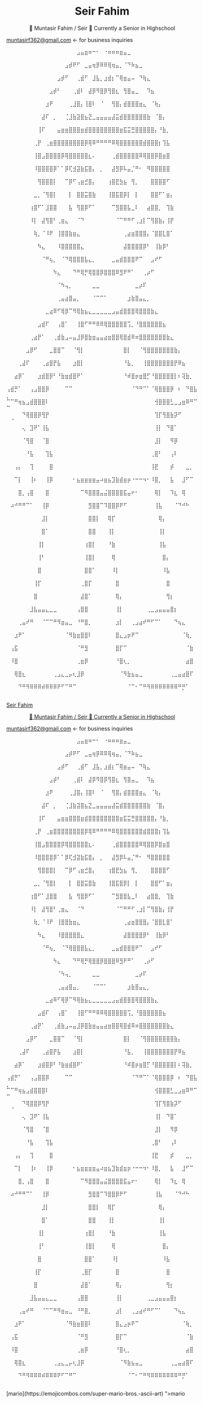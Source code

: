 <h1 style="text-align: center">
Seir Fahim
</h1>

<p style="text-align:center;">
👋 Muntasir Fahim / Seir 👋
Currently a Senior in Highschool

muntasirf362@gmail.com <- for business inquiries

⠀⠀⠀⠀⠀⠀⠀⠀⠀⠀⠀⠀⠀⠀⠀⠀⠀⠀⣠⣤⣶⠶⠒⠂⠀⠐⠶⠶⠶⣶⣤⣀⠀⠀⠀⠀⠀⠀⠀⠀⠀⠀⠀⠀⠀⠀⠀⠀⠀⠀⠀
⠀⠀⠀⠀⠀⠀⠀⠀⠀⠀⠀⠀⠀⠀⠀⣠⡾⠟⠋⠀⣀⣤⢶⡿⠿⠿⢿⢶⣤⡀⠈⠙⠷⣦⣀⠀⠀⠀⠀⠀⠀⠀⠀⠀⠀⠀⠀⠀⠀⠀⠀
⠀⠀⠀⠀⠀⠀⠀⠀⠀⠀⠀⠀⠀⣠⡾⠋⠀⠀⢀⣾⠋⠀⣸⣧⡀⣰⣾⡆⠉⢿⣶⣤⠤⠀⠙⢷⣄⠀⠀⠀⠀⠀⠀⠀⠀⠀⠀⠀⠀⠀⠀
⠀⠀⠀⠀⠀⠀⠀⠀⠀⠀⠀⣠⡾⠃⠀⠀⠀⢀⣾⠇⠀⣼⡿⠻⣿⡿⢻⣿⣆⠀⢻⣿⣤⣀⠀⠀⠹⣦⠀⠀⠀⠀⠀⠀⠀⠀⠀⠀⠀⠀⠀
⠀⠀⠀⠀⠀⠀⠀⠀⠀⠀⣰⠟⠀⠀⠀⠀⢀⣸⣿⡄⢸⣿⠇⠀⠈⠀⠀⢻⣿⡄⣾⣿⣿⣿⣶⣄⠀⠈⢷⡄⠀⠀⠀⠀⠀⠀⠀⠀⠀⠀⠀
⠀⠀⠀⠀⠀⠀⠀⠀⠀⣼⠏⠀⡀⠀⠀⢈⣸⣷⣽⣿⣦⣝⣀⣤⣤⣤⣤⣼⣭⣾⣿⣿⣿⣿⣿⣿⣷⠀⠈⣿⡄⠀⠀⠀⠀⠀⠀⠀⠀⠀⠀
⠀⠀⠀⠀⠀⠀⠀⠀⢸⠏⠀⠀⠀⣤⣶⣶⣿⣿⣿⣶⣾⣿⣿⣿⣿⣿⣿⣿⣿⣶⣯⣭⣛⣿⣿⣿⣿⣿⡄⠘⣷⡀⠀⠀⠀⠀⠀⠀⠀⠀⠀
⠀⠀⠀⠀⠀⠀⠀⢀⡟⠀⢀⣶⣿⣿⣿⣿⣿⣿⣿⣿⡿⢿⠿⠛⠛⠛⠛⠿⢿⣿⣿⣿⣿⣿⣿⣾⣿⣿⣿⡆⢹⣧⠀⠀⠀⠀⠀⠀⠀⠀⠀
⠀⠀⠀⠀⠀⠀⠀⢸⣿⣠⣿⣿⣿⣿⡿⢿⣿⣿⣿⣿⣿⣆⠄⠀⠀⠀⠀⢀⣾⣿⣿⣿⣿⣿⠿⢿⣿⣿⡿⣿⣶⣿⠀⠀⠀⠀⠀⠀⠀⠀⠀
⠀⠀⠀⠀⠀⠀⠀⠸⣿⣿⣿⣿⡿⠁⠁⡿⢏⣺⣽⣷⣯⣿⡄⠀⡀⠀⠀⣼⣻⡿⠧⣤⡈⠛⠂⠀⠻⣿⣿⣿⣿⣿⠀⠀⠀⠀⠀⠀⠀⠀⠀
⠀⠀⠀⠀⠀⠀⠀⠀⢻⣿⣿⣿⡇⠀⠀⠉⡿⠋⢠⣶⣚⣿⡄⠀⠀⠀⢰⣿⣟⣳⣦⠀⢻⡀⠀⠀⠀⣿⣿⣿⣿⠋⠀⠀⠀⠀⠀⠀⠀⠀⠀
⠀⠀⠀⠀⠀⠀⠀⣀⡀⠈⢻⣿⡇⠀⠀⠀⡇⠀⣿⣿⣭⣿⣷⠀⠀⠀⢸⣿⣯⣿⡿⡇⠀⡇⠀⠀⠀⣿⣿⠋⠁⣶⡄⠀⠀⠀⠀⠀⠀⠀⠀
⠀⠀⠀⠀⠀⠀⢰⣿⠋⠁⣸⣿⣿⠀⠀⠀⣧⠀⢻⣿⡿⠋⠁⠀⠀⠀⠀⠉⣻⣿⣿⣧⣀⠇⠀⠀⣴⣿⣿⡀⠀⢹⣷⠀⠀⠀⠀⠀⠀⠀⠀
⠀⠀⠀⠀⠀⠀⠸⡇⠀⣼⢻⣿⠃⢀⣶⣄⠀⠀⠈⠙⠀⠀⠀⠀⠀⠀⠀⠀⠈⠉⠛⠛⠋⢀⣰⡇⠉⢻⣿⣷⡄⢸⡟⠀⠀⠀⠀⠀⠀⠀⠀
⠀⠀⠀⠀⠀⠀⠀⢷⡀⠈⠸⠟⠀⢸⣿⣿⣷⣶⣄⠀⠀⠀⠀⠀⠀⠀⠀⠀⠀⠀⢀⣴⣶⣿⣿⣿⡄⠈⣿⣿⣇⣿⠁⠀⠀⠀⠀⠀⠀⠀⠀
⠀⠀⠀⠀⠀⠀⠀⠀⠳⣄⠀⠀⠀⠸⣿⣿⣿⣿⣿⣄⠀⠀⠀⠀⠀⠀⠀⠀⠀⠀⣼⣿⣿⣿⣿⡿⠃⠀⢸⣷⡿⠃⠀⠀⠀⠀⠀⠀⠀⠀⠀
⠀⠀⠀⠀⠀⠀⠀⠀⠀⠈⠛⢦⡀⠀⠈⠙⢿⣿⣿⣿⣧⣄⡀⠀⠀⠀⠀⣀⣤⣾⣿⣿⣿⠟⠉⠀⠀⣠⠞⠋⠀⠀⠀⠀⠀⠀⠀⠀⠀⠀⠀
⠀⠀⠀⠀⠀⠀⠀⠀⠀⠀⠀⠀⠳⣄⠀⠀⠀⠙⠛⢿⡛⢿⣿⣿⡿⣿⣿⣿⠿⣻⠟⠛⠁⠀⠀⢀⡴⠋⠀⠀⠀⠀⠀⠀⠀⠀⠀⠀⠀⠀⠀
⠀⠀⠀⠀⠀⠀⠀⠀⠀⠀⠀⠀⠀⠈⠳⢤⡀⠀⠀⠀⠀⠀⣀⣀⠀⠀⠀⠀⠀⠀⠀⠀⠀⣀⡴⠏⠀⠀⠀⠀⠀⠀⠀⠀⠀⠀⠀⠀⠀⠀⠀
⠀⠀⠀⠀⠀⠀⠀⠀⠀⠀⠀⠀⠀⢀⣤⣴⣿⣤⡀⠀⠀⠀⠈⠉⠉⠁⠀⠀⠀⠀⠀⣰⣷⣿⣤⣄⡀⠀⠀⠀⠀⠀⠀⠀⠀⠀⠀⠀⠀⠀⠀
⠀⠀⠀⠀⠀⠀⠀⠀⠀⠀⣀⣴⠿⠋⢿⡿⠉⠻⢿⣷⣦⣄⣀⣀⣀⣀⣀⣠⣤⣾⣿⣿⣿⢿⣿⣿⣿⣷⣄⠀⠀⠀⠀⠀⠀⠀⠀⠀⠀⠀⠀
⠀⠀⠀⠀⠀⠀⠀⠀⣠⣾⠏⠀⠀⢠⣿⠁⠀⠀⢸⣿⠋⠛⠛⠿⠿⢿⣿⣿⣿⣿⣿⢩⡀⠘⣿⣿⣿⣿⣿⣿⣦⠀⠀⠀⠀⠀⠀⠀⠀⠀⠀
⠀⠀⠀⠀⠀⠀⢀⣴⡟⠁⠀⠀⢀⣾⣷⣠⠤⣤⣸⡿⣿⣷⣶⣤⣤⣴⣶⣿⣿⢿⣿⣾⠿⠶⣿⣿⣿⣿⣿⣿⣿⣷⣄⠀⠀⠀⠀⠀⠀⠀⠀
⠀⠀⠀⠀⠀⣠⡿⠋⠀⠀⠀⣀⣿⣿⠉⠀⠀⠈⢻⡇⠀⠀⠀⠀⠀⠀⠀⠀⠀⠀⣿⡇⠀⠀⠈⢻⣿⣿⣿⣿⣿⣿⣿⣷⡄⠀⠀⠀⠀⠀⠀
⠀⠀⠀⢀⣼⠏⠀⠀⠀⢀⣴⣿⡟⣧⠀⠀⠀⣰⣿⡇⠀⠀⠀⠀⠀⠀⠀⠀⠀⠀⠘⣧⡀⠀⠀⢸⣿⣿⣿⣿⣿⣿⣿⡟⠿⣦⠀⠀⠀⠀⠀
⠀⠀⣴⡿⠁⠀⠀⠀⣰⣾⣿⡿⠃⠘⣷⣶⣾⣿⠟⠁⠀⠀⠀⠀⠀⠀⠀⠀⠀⠀⠘⠾⣿⡶⣶⣿⡋⠘⣿⣿⣿⣿⣿⡇⠆⢽⣷⡀⠀⠀⠀
⢠⣾⡛⠁⠀⠀⢠⣠⣿⣿⡿⠀⠀⠀⠀⠉⠉⠀⠀⠀⠀⠀⠀⠀⠀⠀⠀⠀⠀⠀⠀⠀⠈⠙⠛⠉⠁⠈⢿⣿⣿⣿⡿⠀⠆⠀⠙⣿⣧⡀⠀
⠉⠉⠛⢶⣦⣠⣾⣿⣿⣿⠇⠀⠀⠀⠀⠀⠀⠀⠀⠀⠀⠀⠀⠀⠀⠀⠀⠀⠀⠀⠀⠀⠀⠀⠀⠀⠀⠀⢺⣿⣿⣿⣃⣀⣠⣶⠿⠛⠉⠉⠀
⠀⠀⠀⠀⠙⢿⣿⣿⡿⢻⡟⠀⠀⠀⠀⠀⠀⠀⠀⠀⠀⠀⠀⠀⠀⠀⠀⠀⠀⠀⠀⠀⠀⠀⠀⠀⠀⠀⢹⡏⢻⣿⣷⡽⠋⠀⠀⠀⠀⠀⠈
⠀⠀⠀⠀⢄⠀⣹⠟⠁⢸⣧⠀⠀⠀⠀⠀⠀⠀⠀⠀⠀⠀⠀⠀⠀⠀⠀⠀⠀⠀⠀⠀⠀⠀⠀⠀⠀⠀⢸⡇⠀⠙⣿⠁⠀⠀⠀⠀⠀⠀⠀
⠀⠀⠀⠀⠈⢻⣿⠀⠀⠈⣿⠀⠀⠀⠀⠀⠀⠀⠀⠀⠀⠀⠀⠀⠀⠀⠀⠀⠀⠀⠀⠀⠀⠀⠀⠀⠀⠀⣸⡇⠀⠀⠻⡿⠀⠀⠀⠀⠀⠀⠀
⠀⠀⠀⠀⠀⠘⣧⠀⠀⠀⢹⣧⠀⠀⠀⠀⠀⠀⠀⠀⠀⠀⠀⠀⠀⠀⠀⠀⠀⠀⠀⠀⠀⠀⠀⠀⠀⢀⣿⠃⠀⠀⢠⠇⠀⠀⠀⠀⠀⠀⠀
⠀⠀⢠⡄⠀⠀⢹⠀⠀⠀⠀⣿⠀⠀⠀⠀⠀⠀⠀⠀⠀⠀⠀⠀⠀⠀⠀⠀⠀⠀⠀⠀⠀⠀⠀⠀⠀⢸⣟⠀⠀⠀⡾⠀⠀⠀⣀⡀⠀⠀⠀
⠀⠀⠉⡇⠀⠀⢸⠆⠀⠀⢸⡿⠀⠀⠀⠀⠀⠂⣦⣶⣶⣶⣶⣤⠴⣶⣦⣹⣷⣾⣶⡶⠐⠒⠒⠲⠂⠸⣿⡀⠀⠀⣧⠀⠀⣸⠋⠉⠀⠀⠀
⠀⠀⠀⣿⡀⢠⣿⠀⠀⠀⣿⠀⠀⠀⠀⠀⠀⠀⠀⠉⠻⣿⣿⣿⣤⣬⣿⣿⣿⣿⣯⣤⠖⠂⠀⠀⠀⠀⢿⡇⠀⠀⠹⣆⠀⢿⠀⠀⠀⠀⠀
⠀⠴⠚⠛⠛⠉⠁⠀⠀⢸⡿⠀⠀⠀⠀⠀⠀⠀⠀⠀⠀⣻⣿⣿⠉⠹⣿⣿⡿⠟⠋⠀⠀⠀⠀⠀⠀⠀⢸⣧⠀⠀⠀⠈⠙⠚⠓⠀⠀⠀⠀
⠀⠀⠀⠀⠀⠀⠀⠀⠀⣸⡇⠀⠀⠀⠀⠀⠀⠀⠀⠀⠀⣿⣿⡇⠀⠀⢿⡏⠀⠀⠀⠀⠀⠀⠀⠀⠀⠀⠀⢿⡄⠀⠀⠀⠀⠀⠀⠀⠀⠀⠀
⠀⠀⠀⠀⠀⠀⠀⠀⠀⣿⠁⠀⠀⠀⠀⠀⠀⠀⠀⠀⠀⣿⣿⠀⠀⠀⢸⡇⠀⠀⠀⠀⠀⠀⠀⠀⠀⠀⠀⢸⡇⠀⠀⠀⠀⠀⠀⠀⠀⠀⠀
⠀⠀⠀⠀⠀⠀⠀⠀⢸⡇⠀⠀⠀⠀⠀⠀⠀⠀⠀⠀⢰⣿⡇⠀⠀⠀⠘⣷⠀⠀⠀⠀⠀⠀⠀⠀⠀⠀⠀⢸⣧⠀⠀⠀⠀⠀⠀⠀⠀⠀⠀
⠀⠀⠀⠀⠀⠀⠀⠀⢸⠃⠀⠀⠀⠀⠀⠀⠀⠀⠀⠀⢸⣿⡇⠀⠀⠀⠀⢿⠀⠀⠀⠀⠀⠀⠀⠀⠀⠀⠀⠀⣿⡄⠀⠀⠀⠀⠀⠀⠀⠀⠀
⠀⠀⠀⠀⠀⠀⠀⠀⣿⠀⠀⠀⠀⠀⠀⠀⠀⠀⠀⠀⣿⣿⠁⠀⠀⠀⠀⠸⡇⠀⠀⠀⠀⠀⠀⠀⠀⠀⠀⠀⠸⣧⠀⠀⠀⠀⠀⠀⠀⠀⠀
⠀⠀⠀⠀⠀⠀⠀⢸⡏⠀⠀⠀⠀⠀⠀⠀⠀⠀⠀⢀⣿⡏⠀⠀⠀⠀⠀⠀⣿⠀⠀⠀⠀⠀⠀⠀⠀⠀⠀⠀⠀⣿⠀⠀⠀⠀⠀⠀⠀⠀⠀
⠀⠀⠀⠀⠀⠀⠀⣿⠀⠀⠀⠀⠀⠀⠀⠀⠀⠀⠀⣼⣿⠁⠀⠀⠀⠀⠀⠀⢿⡄⠀⠀⠀⠀⠀⠀⠀⠀⠀⠀⠀⢻⡆⠀⠀⠀⠀⠀⠀⠀⠀
⠀⠀⠀⠀⠀⠀⣸⣧⣤⣤⣄⣀⣀⠀⠀⠀⠀⠀⢠⣿⣿⠀⠀⠀⠀⠀⠀⠀⢸⡇⠀⠀⠀⠀⠀⠀⢀⣀⣠⣤⣤⣤⣿⡆⠀⠀⠀⠀⠀⠀⠀
⠀⠀⠀⢀⣤⠞⠛⠀⠀⠈⠉⠉⠛⠻⣶⣤⣀⠀⠘⠛⣿⡀⠀⠀⠀⠀⠀⠀⣰⡇⠀⠀⢀⣠⣴⠞⠛⠋⠉⠁⠀⠀⠀⠙⢦⣄⠀⠀⠀⠀⠀
⠀⠀⣰⠟⠁⠀⠀⠀⠀⠀⠀⠀⠀⠀⠀⠈⠻⣷⣶⣿⣿⠇⠀⠀⠀⠀⠀⠀⣿⣄⣠⡶⠟⠉⠀⠀⠀⠀⠀⠀⠀⠀⠀⠀⠀⠈⢷⡀⠀⠀⠀
⠀⢠⣯⠀⠀⠀⠀⠀⠀⠀⠀⠀⠀⠀⠀⠀⠀⠀⠈⠛⣻⠀⠀⠀⠀⠀⠀⠀⣿⡏⠉⠀⠀⠀⠀⠀⠀⠀⠀⠀⠀⠀⠀⠀⠀⠀⠈⣷⠀⠀⠀
⠀⠸⣿⠀⠀⠀⠀⠀⠀⠀⠀⠀⠀⠀⠀⠀⠀⠀⢀⣶⡿⠀⠀⠀⠀⠀⠀⠀⠘⣿⢆⡀⠀⠀⠀⠀⠀⠀⠀⠀⠀⠀⠀⠀⠀⠀⣴⣿⠀⠀⠀
⠀⠀⢿⣿⣆⠀⠀⠀⠀⠀⠀⠀⢀⣠⣄⣀⡤⢆⣸⡿⠀⠀⠀⠀⠀⠀⠀⠀⠀⠈⠻⣷⣦⣤⣀⠀⠀⠀⠀⠀⠀⠀⢀⣀⣤⣴⣿⠏⠀⠀⠀
⠀⠀⠀⠙⠛⠻⠿⠿⠿⠾⠿⠿⠿⠟⠋⠉⠛⠉⠀⠀⠀⠀⠀⠀⠀⠀⠀⠀⠀⠀⠀⠈⠉⠂⠉⠛⠻⠿⠿⠿⠿⠿⠿⠿⠛⡛⠁⠀⠀⠀⠀
</p>
<a href="<h1 style="text-align: center">
Seir Fahim
</h1>

<p style="text-align:center;">
👋 Muntasir Fahim / Seir 👋
Currently a Senior in Highschool

muntasirf362@gmail.com <- for business inquiries

⠀⠀⠀⠀⠀⠀⠀⠀⠀⠀⠀⠀⠀⠀⠀⠀⠀⠀⣠⣤⣶⠶⠒⠂⠀⠐⠶⠶⠶⣶⣤⣀⠀⠀⠀⠀⠀⠀⠀⠀⠀⠀⠀⠀⠀⠀⠀⠀⠀⠀⠀
⠀⠀⠀⠀⠀⠀⠀⠀⠀⠀⠀⠀⠀⠀⠀⣠⡾⠟⠋⠀⣀⣤⢶⡿⠿⠿⢿⢶⣤⡀⠈⠙⠷⣦⣀⠀⠀⠀⠀⠀⠀⠀⠀⠀⠀⠀⠀⠀⠀⠀⠀
⠀⠀⠀⠀⠀⠀⠀⠀⠀⠀⠀⠀⠀⣠⡾⠋⠀⠀⢀⣾⠋⠀⣸⣧⡀⣰⣾⡆⠉⢿⣶⣤⠤⠀⠙⢷⣄⠀⠀⠀⠀⠀⠀⠀⠀⠀⠀⠀⠀⠀⠀
⠀⠀⠀⠀⠀⠀⠀⠀⠀⠀⠀⣠⡾⠃⠀⠀⠀⢀⣾⠇⠀⣼⡿⠻⣿⡿⢻⣿⣆⠀⢻⣿⣤⣀⠀⠀⠹⣦⠀⠀⠀⠀⠀⠀⠀⠀⠀⠀⠀⠀⠀
⠀⠀⠀⠀⠀⠀⠀⠀⠀⠀⣰⠟⠀⠀⠀⠀⢀⣸⣿⡄⢸⣿⠇⠀⠈⠀⠀⢻⣿⡄⣾⣿⣿⣿⣶⣄⠀⠈⢷⡄⠀⠀⠀⠀⠀⠀⠀⠀⠀⠀⠀
⠀⠀⠀⠀⠀⠀⠀⠀⠀⣼⠏⠀⡀⠀⠀⢈⣸⣷⣽⣿⣦⣝⣀⣤⣤⣤⣤⣼⣭⣾⣿⣿⣿⣿⣿⣿⣷⠀⠈⣿⡄⠀⠀⠀⠀⠀⠀⠀⠀⠀⠀
⠀⠀⠀⠀⠀⠀⠀⠀⢸⠏⠀⠀⠀⣤⣶⣶⣿⣿⣿⣶⣾⣿⣿⣿⣿⣿⣿⣿⣿⣶⣯⣭⣛⣿⣿⣿⣿⣿⡄⠘⣷⡀⠀⠀⠀⠀⠀⠀⠀⠀⠀
⠀⠀⠀⠀⠀⠀⠀⢀⡟⠀⢀⣶⣿⣿⣿⣿⣿⣿⣿⣿⡿⢿⠿⠛⠛⠛⠛⠿⢿⣿⣿⣿⣿⣿⣿⣾⣿⣿⣿⡆⢹⣧⠀⠀⠀⠀⠀⠀⠀⠀⠀
⠀⠀⠀⠀⠀⠀⠀⢸⣿⣠⣿⣿⣿⣿⡿⢿⣿⣿⣿⣿⣿⣆⠄⠀⠀⠀⠀⢀⣾⣿⣿⣿⣿⣿⠿⢿⣿⣿⡿⣿⣶⣿⠀⠀⠀⠀⠀⠀⠀⠀⠀
⠀⠀⠀⠀⠀⠀⠀⠸⣿⣿⣿⣿⡿⠁⠁⡿⢏⣺⣽⣷⣯⣿⡄⠀⡀⠀⠀⣼⣻⡿⠧⣤⡈⠛⠂⠀⠻⣿⣿⣿⣿⣿⠀⠀⠀⠀⠀⠀⠀⠀⠀
⠀⠀⠀⠀⠀⠀⠀⠀⢻⣿⣿⣿⡇⠀⠀⠉⡿⠋⢠⣶⣚⣿⡄⠀⠀⠀⢰⣿⣟⣳⣦⠀⢻⡀⠀⠀⠀⣿⣿⣿⣿⠋⠀⠀⠀⠀⠀⠀⠀⠀⠀
⠀⠀⠀⠀⠀⠀⠀⣀⡀⠈⢻⣿⡇⠀⠀⠀⡇⠀⣿⣿⣭⣿⣷⠀⠀⠀⢸⣿⣯⣿⡿⡇⠀⡇⠀⠀⠀⣿⣿⠋⠁⣶⡄⠀⠀⠀⠀⠀⠀⠀⠀
⠀⠀⠀⠀⠀⠀⢰⣿⠋⠁⣸⣿⣿⠀⠀⠀⣧⠀⢻⣿⡿⠋⠁⠀⠀⠀⠀⠉⣻⣿⣿⣧⣀⠇⠀⠀⣴⣿⣿⡀⠀⢹⣷⠀⠀⠀⠀⠀⠀⠀⠀
⠀⠀⠀⠀⠀⠀⠸⡇⠀⣼⢻⣿⠃⢀⣶⣄⠀⠀⠈⠙⠀⠀⠀⠀⠀⠀⠀⠀⠈⠉⠛⠛⠋⢀⣰⡇⠉⢻⣿⣷⡄⢸⡟⠀⠀⠀⠀⠀⠀⠀⠀
⠀⠀⠀⠀⠀⠀⠀⢷⡀⠈⠸⠟⠀⢸⣿⣿⣷⣶⣄⠀⠀⠀⠀⠀⠀⠀⠀⠀⠀⠀⢀⣴⣶⣿⣿⣿⡄⠈⣿⣿⣇⣿⠁⠀⠀⠀⠀⠀⠀⠀⠀
⠀⠀⠀⠀⠀⠀⠀⠀⠳⣄⠀⠀⠀⠸⣿⣿⣿⣿⣿⣄⠀⠀⠀⠀⠀⠀⠀⠀⠀⠀⣼⣿⣿⣿⣿⡿⠃⠀⢸⣷⡿⠃⠀⠀⠀⠀⠀⠀⠀⠀⠀
⠀⠀⠀⠀⠀⠀⠀⠀⠀⠈⠛⢦⡀⠀⠈⠙⢿⣿⣿⣿⣧⣄⡀⠀⠀⠀⠀⣀⣤⣾⣿⣿⣿⠟⠉⠀⠀⣠⠞⠋⠀⠀⠀⠀⠀⠀⠀⠀⠀⠀⠀
⠀⠀⠀⠀⠀⠀⠀⠀⠀⠀⠀⠀⠳⣄⠀⠀⠀⠙⠛⢿⡛⢿⣿⣿⡿⣿⣿⣿⠿⣻⠟⠛⠁⠀⠀⢀⡴⠋⠀⠀⠀⠀⠀⠀⠀⠀⠀⠀⠀⠀⠀
⠀⠀⠀⠀⠀⠀⠀⠀⠀⠀⠀⠀⠀⠈⠳⢤⡀⠀⠀⠀⠀⠀⣀⣀⠀⠀⠀⠀⠀⠀⠀⠀⠀⣀⡴⠏⠀⠀⠀⠀⠀⠀⠀⠀⠀⠀⠀⠀⠀⠀⠀
⠀⠀⠀⠀⠀⠀⠀⠀⠀⠀⠀⠀⠀⢀⣤⣴⣿⣤⡀⠀⠀⠀⠈⠉⠉⠁⠀⠀⠀⠀⠀⣰⣷⣿⣤⣄⡀⠀⠀⠀⠀⠀⠀⠀⠀⠀⠀⠀⠀⠀⠀
⠀⠀⠀⠀⠀⠀⠀⠀⠀⠀⣀⣴⠿⠋⢿⡿⠉⠻⢿⣷⣦⣄⣀⣀⣀⣀⣀⣠⣤⣾⣿⣿⣿⢿⣿⣿⣿⣷⣄⠀⠀⠀⠀⠀⠀⠀⠀⠀⠀⠀⠀
⠀⠀⠀⠀⠀⠀⠀⠀⣠⣾⠏⠀⠀⢠⣿⠁⠀⠀⢸⣿⠋⠛⠛⠿⠿⢿⣿⣿⣿⣿⣿⢩⡀⠘⣿⣿⣿⣿⣿⣿⣦⠀⠀⠀⠀⠀⠀⠀⠀⠀⠀
⠀⠀⠀⠀⠀⠀⢀⣴⡟⠁⠀⠀⢀⣾⣷⣠⠤⣤⣸⡿⣿⣷⣶⣤⣤⣴⣶⣿⣿⢿⣿⣾⠿⠶⣿⣿⣿⣿⣿⣿⣿⣷⣄⠀⠀⠀⠀⠀⠀⠀⠀
⠀⠀⠀⠀⠀⣠⡿⠋⠀⠀⠀⣀⣿⣿⠉⠀⠀⠈⢻⡇⠀⠀⠀⠀⠀⠀⠀⠀⠀⠀⣿⡇⠀⠀⠈⢻⣿⣿⣿⣿⣿⣿⣿⣷⡄⠀⠀⠀⠀⠀⠀
⠀⠀⠀⢀⣼⠏⠀⠀⠀⢀⣴⣿⡟⣧⠀⠀⠀⣰⣿⡇⠀⠀⠀⠀⠀⠀⠀⠀⠀⠀⠘⣧⡀⠀⠀⢸⣿⣿⣿⣿⣿⣿⣿⡟⠿⣦⠀⠀⠀⠀⠀
⠀⠀⣴⡿⠁⠀⠀⠀⣰⣾⣿⡿⠃⠘⣷⣶⣾⣿⠟⠁⠀⠀⠀⠀⠀⠀⠀⠀⠀⠀⠘⠾⣿⡶⣶⣿⡋⠘⣿⣿⣿⣿⣿⡇⠆⢽⣷⡀⠀⠀⠀
⢠⣾⡛⠁⠀⠀⢠⣠⣿⣿⡿⠀⠀⠀⠀⠉⠉⠀⠀⠀⠀⠀⠀⠀⠀⠀⠀⠀⠀⠀⠀⠀⠈⠙⠛⠉⠁⠈⢿⣿⣿⣿⡿⠀⠆⠀⠙⣿⣧⡀⠀
⠉⠉⠛⢶⣦⣠⣾⣿⣿⣿⠇⠀⠀⠀⠀⠀⠀⠀⠀⠀⠀⠀⠀⠀⠀⠀⠀⠀⠀⠀⠀⠀⠀⠀⠀⠀⠀⠀⢺⣿⣿⣿⣃⣀⣠⣶⠿⠛⠉⠉⠀
⠀⠀⠀⠀⠙⢿⣿⣿⡿⢻⡟⠀⠀⠀⠀⠀⠀⠀⠀⠀⠀⠀⠀⠀⠀⠀⠀⠀⠀⠀⠀⠀⠀⠀⠀⠀⠀⠀⢹⡏⢻⣿⣷⡽⠋⠀⠀⠀⠀⠀⠈
⠀⠀⠀⠀⢄⠀⣹⠟⠁⢸⣧⠀⠀⠀⠀⠀⠀⠀⠀⠀⠀⠀⠀⠀⠀⠀⠀⠀⠀⠀⠀⠀⠀⠀⠀⠀⠀⠀⢸⡇⠀⠙⣿⠁⠀⠀⠀⠀⠀⠀⠀
⠀⠀⠀⠀⠈⢻⣿⠀⠀⠈⣿⠀⠀⠀⠀⠀⠀⠀⠀⠀⠀⠀⠀⠀⠀⠀⠀⠀⠀⠀⠀⠀⠀⠀⠀⠀⠀⠀⣸⡇⠀⠀⠻⡿⠀⠀⠀⠀⠀⠀⠀
⠀⠀⠀⠀⠀⠘⣧⠀⠀⠀⢹⣧⠀⠀⠀⠀⠀⠀⠀⠀⠀⠀⠀⠀⠀⠀⠀⠀⠀⠀⠀⠀⠀⠀⠀⠀⠀⢀⣿⠃⠀⠀⢠⠇⠀⠀⠀⠀⠀⠀⠀
⠀⠀⢠⡄⠀⠀⢹⠀⠀⠀⠀⣿⠀⠀⠀⠀⠀⠀⠀⠀⠀⠀⠀⠀⠀⠀⠀⠀⠀⠀⠀⠀⠀⠀⠀⠀⠀⢸⣟⠀⠀⠀⡾⠀⠀⠀⣀⡀⠀⠀⠀
⠀⠀⠉⡇⠀⠀⢸⠆⠀⠀⢸⡿⠀⠀⠀⠀⠀⠂⣦⣶⣶⣶⣶⣤⠴⣶⣦⣹⣷⣾⣶⡶⠐⠒⠒⠲⠂⠸⣿⡀⠀⠀⣧⠀⠀⣸⠋⠉⠀⠀⠀
⠀⠀⠀⣿⡀⢠⣿⠀⠀⠀⣿⠀⠀⠀⠀⠀⠀⠀⠀⠉⠻⣿⣿⣿⣤⣬⣿⣿⣿⣿⣯⣤⠖⠂⠀⠀⠀⠀⢿⡇⠀⠀⠹⣆⠀⢿⠀⠀⠀⠀⠀
⠀⠴⠚⠛⠛⠉⠁⠀⠀⢸⡿⠀⠀⠀⠀⠀⠀⠀⠀⠀⠀⣻⣿⣿⠉⠹⣿⣿⡿⠟⠋⠀⠀⠀⠀⠀⠀⠀⢸⣧⠀⠀⠀⠈⠙⠚⠓⠀⠀⠀⠀
⠀⠀⠀⠀⠀⠀⠀⠀⠀⣸⡇⠀⠀⠀⠀⠀⠀⠀⠀⠀⠀⣿⣿⡇⠀⠀⢿⡏⠀⠀⠀⠀⠀⠀⠀⠀⠀⠀⠀⢿⡄⠀⠀⠀⠀⠀⠀⠀⠀⠀⠀
⠀⠀⠀⠀⠀⠀⠀⠀⠀⣿⠁⠀⠀⠀⠀⠀⠀⠀⠀⠀⠀⣿⣿⠀⠀⠀⢸⡇⠀⠀⠀⠀⠀⠀⠀⠀⠀⠀⠀⢸⡇⠀⠀⠀⠀⠀⠀⠀⠀⠀⠀
⠀⠀⠀⠀⠀⠀⠀⠀⢸⡇⠀⠀⠀⠀⠀⠀⠀⠀⠀⠀⢰⣿⡇⠀⠀⠀⠘⣷⠀⠀⠀⠀⠀⠀⠀⠀⠀⠀⠀⢸⣧⠀⠀⠀⠀⠀⠀⠀⠀⠀⠀
⠀⠀⠀⠀⠀⠀⠀⠀⢸⠃⠀⠀⠀⠀⠀⠀⠀⠀⠀⠀⢸⣿⡇⠀⠀⠀⠀⢿⠀⠀⠀⠀⠀⠀⠀⠀⠀⠀⠀⠀⣿⡄⠀⠀⠀⠀⠀⠀⠀⠀⠀
⠀⠀⠀⠀⠀⠀⠀⠀⣿⠀⠀⠀⠀⠀⠀⠀⠀⠀⠀⠀⣿⣿⠁⠀⠀⠀⠀⠸⡇⠀⠀⠀⠀⠀⠀⠀⠀⠀⠀⠀⠸⣧⠀⠀⠀⠀⠀⠀⠀⠀⠀
⠀⠀⠀⠀⠀⠀⠀⢸⡏⠀⠀⠀⠀⠀⠀⠀⠀⠀⠀⢀⣿⡏⠀⠀⠀⠀⠀⠀⣿⠀⠀⠀⠀⠀⠀⠀⠀⠀⠀⠀⠀⣿⠀⠀⠀⠀⠀⠀⠀⠀⠀
⠀⠀⠀⠀⠀⠀⠀⣿⠀⠀⠀⠀⠀⠀⠀⠀⠀⠀⠀⣼⣿⠁⠀⠀⠀⠀⠀⠀⢿⡄⠀⠀⠀⠀⠀⠀⠀⠀⠀⠀⠀⢻⡆⠀⠀⠀⠀⠀⠀⠀⠀
⠀⠀⠀⠀⠀⠀⣸⣧⣤⣤⣄⣀⣀⠀⠀⠀⠀⠀⢠⣿⣿⠀⠀⠀⠀⠀⠀⠀⢸⡇⠀⠀⠀⠀⠀⠀⢀⣀⣠⣤⣤⣤⣿⡆⠀⠀⠀⠀⠀⠀⠀
⠀⠀⠀⢀⣤⠞⠛⠀⠀⠈⠉⠉⠛⠻⣶⣤⣀⠀⠘⠛⣿⡀⠀⠀⠀⠀⠀⠀⣰⡇⠀⠀⢀⣠⣴⠞⠛⠋⠉⠁⠀⠀⠀⠙⢦⣄⠀⠀⠀⠀⠀
⠀⠀⣰⠟⠁⠀⠀⠀⠀⠀⠀⠀⠀⠀⠀⠈⠻⣷⣶⣿⣿⠇⠀⠀⠀⠀⠀⠀⣿⣄⣠⡶⠟⠉⠀⠀⠀⠀⠀⠀⠀⠀⠀⠀⠀⠈⢷⡀⠀⠀⠀
⠀⢠⣯⠀⠀⠀⠀⠀⠀⠀⠀⠀⠀⠀⠀⠀⠀⠀⠈⠛⣻⠀⠀⠀⠀⠀⠀⠀⣿⡏⠉⠀⠀⠀⠀⠀⠀⠀⠀⠀⠀⠀⠀⠀⠀⠀⠈⣷⠀⠀⠀
⠀⠸⣿⠀⠀⠀⠀⠀⠀⠀⠀⠀⠀⠀⠀⠀⠀⠀⢀⣶⡿⠀⠀⠀⠀⠀⠀⠀⠘⣿⢆⡀⠀⠀⠀⠀⠀⠀⠀⠀⠀⠀⠀⠀⠀⠀⣴⣿⠀⠀⠀
⠀⠀⢿⣿⣆⠀⠀⠀⠀⠀⠀⠀⢀⣠⣄⣀⡤⢆⣸⡿⠀⠀⠀⠀⠀⠀⠀⠀⠀⠈⠻⣷⣦⣤⣀⠀⠀⠀⠀⠀⠀⠀⢀⣀⣤⣴⣿⠏⠀⠀⠀
⠀⠀⠀⠙⠛⠻⠿⠿⠿⠾⠿⠿⠿⠟⠋⠉⠛⠉⠀⠀⠀⠀⠀⠀⠀⠀⠀⠀⠀⠀⠀⠈⠉⠂⠉⠛⠻⠿⠿⠿⠿⠿⠿⠿⠛⡛⠁⠀⠀⠀⠀
</p>
[mario](https://emojicombos.com/super-mario-bros.-ascii-art)
">mario<a>
